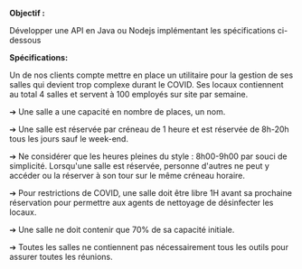 
**Objectif :**

Développer une API en Java ou Nodejs implémentant les spécifications ci-dessous

**Spécifications:**

Un de nos clients compte mettre en place un utilitaire pour la gestion de ses salles
qui devient trop complexe durant le COVID.
Ses locaux contiennent au total 4 salles et servent à 100 employés sur site
par semaine.

➔ Une salle a une capacité en nombre de places, un nom.

➔ Une salle est réservée par créneau de 1 heure et est réservée de 8h-20h tous
les jours sauf le week-end.

➔ Ne considérer que les heures pleines du style : 8h00-9h00 par souci de
simplicité. Lorsqu'une salle est réservée, personne d'autres ne peut y accéder
ou la réserver à son tour sur le même créneau horaire.

➔ Pour restrictions de COVID, une salle doit être libre 1H avant sa prochaine
réservation pour permettre aux agents de nettoyage de désinfecter les
locaux.

➔ Une salle ne doit contenir que 70% de sa capacité initiale.

➔ Toutes les salles ne contiennent pas nécessairement tous les outils pour
assurer toutes les réunions.
